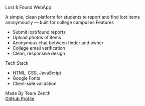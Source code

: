  Lost & Found WebApp

A simple, clean platform for students to report and find lost items anonymously — built for college campuses 
Features
- Submit lost/found reports
- Upload photos of items
- Anonymous chat between finder and owner
- College email verification
- Clean, responsive design

Tech Stack
- HTML, CSS, JavaScript
- Google Fonts
- Client-side validation


Made By
Team Zenith  
[GitHub Profile]()
